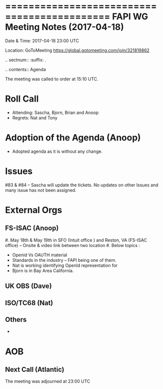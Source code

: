 ============================================
FAPI WG Meeting Notes (2017-04-18)
============================================
Date & Time: 2017-04-18 23:00 UTC

Location: GoToMeeting https://global.gotomeeting.com/join/321819862

.. sectnum:: 
   :suffix: .

.. contents:: Agenda

The meeting was called to order at 15:10 UTC. 


Roll Call
===========
* Attending:  Sascha, Bjorn, Brian and Anoop
* Regrets: Nat and Tony


Adoption of the Agenda (Anoop)
==================================
* Adopted agenda as it is without any change.


Issues 
========
#83 & #84 – Sascha will update the tickets. 
No updates on other Issues and many issue has not been assigned.

External Orgs
================

FS-ISAC (Anoop)
-----------------

#. May 18th & May 19th in SFO (Intuit office ) and Reston, VA (FS-ISAC office) – Onsite & video link between two location
#. Below topics :
* Openid Vs OAUTH material 
* Standards in the industry – FAPI being one of them. 
* Nat is working identifying OpenId representation for
* Bjorn is in Bay Area California.


UK OBS (Dave)
-------------------------

ISO/TC68 (Nat)
-------------------


Others
------------
* 

AOB
===========
Next Call (Atlantic)
-----------------------

The meeting was adjourned at 23:00 UTC